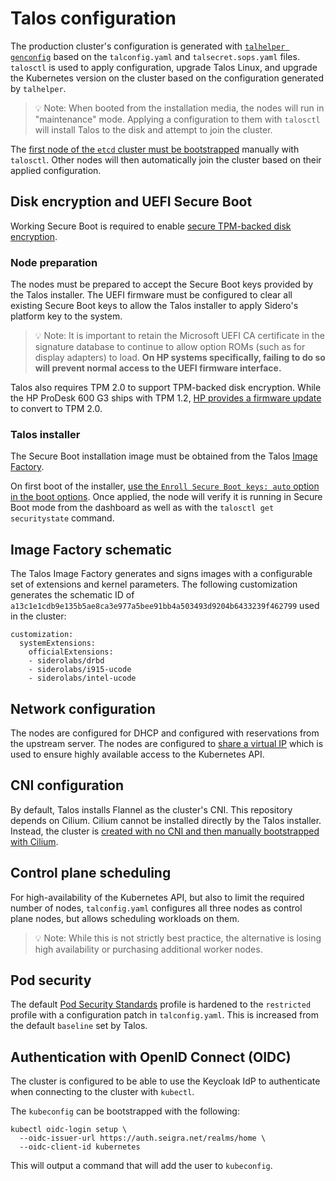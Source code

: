 # Talos configuration

The production cluster's configuration is generated with
[`talhelper genconfig`](https://github.com/budimanjojo/talhelper) based on the
`talconfig.yaml` and `talsecret.sops.yaml` files. `talosctl` is used to apply
configuration, upgrade Talos Linux, and upgrade the Kubernetes version on the
cluster based on the configuration generated by `talhelper`.

> 💡 Note: When booted from the installation media, the nodes will run in
> "maintenance" mode. Applying a configuration to them with `talosctl` will
> install Talos to the disk and attempt to join the cluster.

The
[first node of the `etcd` cluster must be bootstrapped](https://www.talos.dev/v1.6/learn-more/control-plane/#cluster-bootstrapping)
manually with `talosctl`. Other nodes will then automatically join the cluster
based on their applied configuration.

## Disk encryption and UEFI Secure Boot

Working Secure Boot is required to enable
[secure TPM-backed disk encryption](https://www.talos.dev/v1.6/talos-guides/configuration/disk-encryption/).

### Node preparation

The nodes must be prepared to accept the Secure Boot keys provided by the Talos
installer. The UEFI firmware must be configured to clear all existing Secure
Boot keys to allow the Talos installer to apply Sidero's platform key to the
system.

> 💡 Note: It is important to retain the Microsoft UEFI CA certificate in the
> signature database to continue to allow option ROMs (such as for display
> adapters) to load. **On HP systems specifically, failing to do so will prevent
> normal access to the UEFI firmware interface.**

Talos also requires TPM 2.0 to support TPM-backed disk encryption. While the HP
ProDesk 600 G3 ships with TPM 1.2,
[HP provides a firmware update](https://support.hp.com/us-en/document/c05381064)
to convert to TPM 2.0.

### Talos installer

The Secure Boot installation image must be obtained from the Talos
[Image Factory](https://factory.talos.dev/).

On first boot of the installer,
[use the `Enroll Secure Boot keys: auto` option in the boot options](https://www.talos.dev/v1.6/talos-guides/install/bare-metal-platforms/secureboot/#booting-talos-linux-in-secureboot-mode).
Once applied, the node will verify it is running in Secure Boot mode from the
dashboard as well as with the `talosctl get securitystate` command.

## Image Factory schematic

The Talos Image Factory generates and signs images with a configurable set of
extensions and kernel parameters. The following customization generates the
schematic ID of
`a13c1e1cdb9e135b5ae8ca3e977a5bee91bb4a503493d9204b6433239f462799` used in the
cluster:

```lang=yaml
customization:
  systemExtensions:
    officialExtensions:
    - siderolabs/drbd
    - siderolabs/i915-ucode
    - siderolabs/intel-ucode
```

## Network configuration

The nodes are configured for DHCP and configured with reservations from the
upstream server. The nodes are configured to
[share a virtual IP](https://www.talos.dev/v1.6/talos-guides/network/vip/) which
is used to ensure highly available access to the Kubernetes API.

## CNI configuration

By default, Talos installs Flannel as the cluster's CNI. This repository depends
on Cilium. Cilium cannot be installed directly by the Talos installer. Instead,
the cluster is
[created with no CNI and then manually bootstrapped with Cilium](https://www.talos.dev/v1.6/kubernetes-guides/network/deploying-cilium/).

## Control plane scheduling

For high-availability of the Kubernetes API, but also to limit the required
number of nodes, `talconfig.yaml` configures all three nodes as control plane
nodes, but allows scheduling workloads on them.

> 💡 Note: While this is not strictly best practice, the alternative is losing
> high availability or purchasing additional worker nodes.

## Pod security

The default
[Pod Security Standards](https://www.talos.dev/latest/kubernetes-guides/configuration/pod-security)
profile is hardened to the `restricted` profile with a configuration patch in
`talconfig.yaml`. This is increased from the default `baseline` set by Talos.

## Authentication with OpenID Connect (OIDC)

The cluster is configured to be able to use the Keycloak IdP to authenticate
when connecting to the cluster with `kubectl`.

The `kubeconfig` can be bootstrapped with the following:

```lang=bash
kubectl oidc-login setup \
  --oidc-issuer-url https://auth.seigra.net/realms/home \
  --oidc-client-id kubernetes
```

This will output a command that will add the user to `kubeconfig`.
